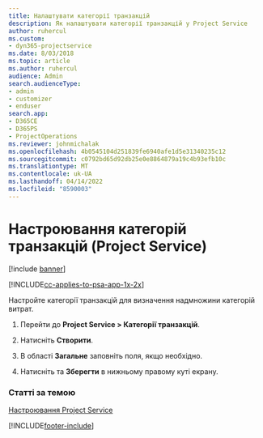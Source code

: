 ```yaml
---
title: Налаштувати категорії транзакцій
description: Як налаштувати категорії транзакцій у Project Service
author: ruhercul
ms.custom:
- dyn365-projectservice
ms.date: 8/03/2018
ms.topic: article
ms.author: ruhercul
audience: Admin
search.audienceType:
- admin
- customizer
- enduser
search.app:
- D365CE
- D365PS
- ProjectOperations
ms.reviewer: johnmichalak
ms.openlocfilehash: 4b0545104d251839fe6940afe1d5e31340235c12
ms.sourcegitcommit: c0792bd65d92db25e0e8864879a19c4b93efb10c
ms.translationtype: MT
ms.contentlocale: uk-UA
ms.lasthandoff: 04/14/2022
ms.locfileid: "8590003"
---
```

# <a name="configure-transaction-categories-project-service"></a>Настроювання категорій транзакцій (Project Service)

[!include [banner](../includes/psa-now-project-operations.md)]

[!INCLUDE[cc-applies-to-psa-app-1x-2x](../includes/cc-applies-to-psa-app-1x-2x.md)]

Настройте категорії транзакцій для визначення надмножини категорій витрат.  
  
1.  Перейти до **Project Service > Категорії транзакцій**.  
  
2.  Натисніть **Створити**.  
  
3.  В області **Загальне** заповніть поля, якщо необхідно.  
  
4.  Натисніть та **Зберегти** в нижньому правому куті екрану.  
  
### <a name="see-also"></a>Статті за темою  
 [Настроювання Project Service](../psa/configure.md)


[!INCLUDE[footer-include](../includes/footer-banner.md)]
